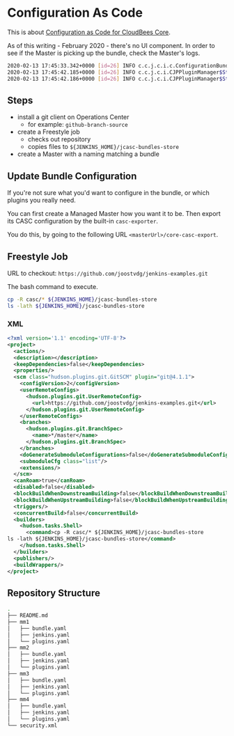 # Configuration As Code

This is about [Configuration as Code for CloudBees Core](https://docs.beescloud.com/docs/cloudbees-core/latest/cloud-admin-guide/core-casc-modern).

As of this writing - February 2020 - there's no UI component. 
In order to see if the Master is picking up the bundle, check the Master's logs.

```bash
2020-02-13 17:45:33.342+0000 [id=26] INFO c.c.j.c.i.c.ConfigurationBundleManager$Loader#getLoader: Resolving loader from /var/casc-bundle/bundle-link.yaml
2020-02-13 17:45:42.185+0000 [id=26] INFO c.c.j.c.i.CJPPluginManager$StartUp$1#apply: Core Configuration as Code is enabled
2020-02-13 17:45:42.186+0000 [id=26] INFO c.c.j.c.i.CJPPluginManager$StartUp$1#apply: Using JCasC config: /var/jenkins_home/core-casc-bundle/jenkins.yaml
```

## Steps

* install a git client on Operations Center
    * for example: `github-branch-source`
* create a Freestyle job
    * checks out repository
    * copies files to `${JENKINS_HOME}/jcasc-bundles-store`
* create a Master with a naming matching a bundle

## Update Bundle Configuration

If you're not sure what you'd want to configure in the bundle, or which plugins you really need.

You can first create a Managed Master how you want it to be. Then export its CASC configuration by the built-in `casc-exporter`.

You do this, by going to the following URL `<masterUrl>/core-casc-export`.

## Freestyle Job

URL to checkout: `https://github.com/joostvdg/jenkins-examples.git`

The bash command to execute.

```bash
cp -R casc/* ${JENKINS_HOME}/jcasc-bundles-store
ls -lath ${JENKINS_HOME}/jcasc-bundles-store
```

### XML

```xml
<?xml version='1.1' encoding='UTF-8'?>
<project>
  <actions/>
  <description></description>
  <keepDependencies>false</keepDependencies>
  <properties/>
  <scm class="hudson.plugins.git.GitSCM" plugin="git@4.1.1">
    <configVersion>2</configVersion>
    <userRemoteConfigs>
      <hudson.plugins.git.UserRemoteConfig>
        <url>https://github.com/joostvdg/jenkins-examples.git</url>
      </hudson.plugins.git.UserRemoteConfig>
    </userRemoteConfigs>
    <branches>
      <hudson.plugins.git.BranchSpec>
        <name>*/master</name>
      </hudson.plugins.git.BranchSpec>
    </branches>
    <doGenerateSubmoduleConfigurations>false</doGenerateSubmoduleConfigurations>
    <submoduleCfg class="list"/>
    <extensions/>
  </scm>
  <canRoam>true</canRoam>
  <disabled>false</disabled>
  <blockBuildWhenDownstreamBuilding>false</blockBuildWhenDownstreamBuilding>
  <blockBuildWhenUpstreamBuilding>false</blockBuildWhenUpstreamBuilding>
  <triggers/>
  <concurrentBuild>false</concurrentBuild>
  <builders>
    <hudson.tasks.Shell>
      <command>cp -R casc/* ${JENKINS_HOME}/jcasc-bundles-store
ls -lath ${JENKINS_HOME}/jcasc-bundles-store</command>
    </hudson.tasks.Shell>
  </builders>
  <publishers/>
  <buildWrappers/>
</project>
```

## Repository Structure

```bash
.
├── README.md
├── mm1
│   ├── bundle.yaml
│   ├── jenkins.yaml
│   └── plugins.yaml
├── mm2
│   ├── bundle.yaml
│   ├── jenkins.yaml
│   └── plugins.yaml
├── mm3
│   ├── bundle.yaml
│   ├── jenkins.yaml
│   └── plugins.yaml
├── mm4
│   ├── bundle.yaml
│   ├── jenkins.yaml
│   └── plugins.yaml
└── security.xml
```

